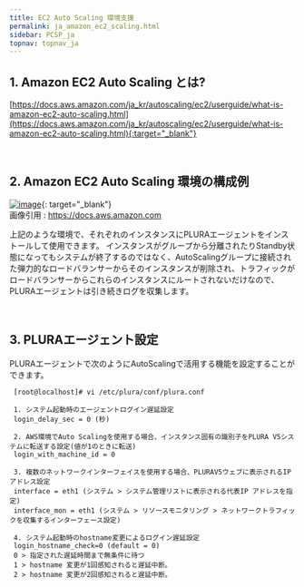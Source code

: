 ```yaml
---
title: EC2 Auto Scaling 環境支援
permalink: ja_amazon_ec2_scaling.html
sidebar: PCSP_ja
topnav: topnav_ja
---
```


## 1. Amazon EC2 Auto Scaling とは?  
[https://docs.aws.amazon.com/ja_kr/autoscaling/ec2/userguide/what-is-amazon-ec2-auto-scaling.html](https://docs.aws.amazon.com/ja_kr/autoscaling/ec2/userguide/what-is-amazon-ec2-auto-scaling.html){:target="_blank"}

<br />

## 2. Amazon EC2 Auto Scaling 環境の構成例

[![image](/docs/images/Public_Cloud/ec2_autoscaling/01.png)](/docs/images/Public_Cloud/ec2_autoscaling/01.png){: target="_blank"}  
画像引用 : https://docs.aws.amazon.com

上記のような環境で、それぞれのインスタンスにPLURAエージェントをインストールして使用できます。
インスタンスがグループから分離されたりStandby状態になってもシステムが終了するのではなく、AutoScalingグループに接続された弾力的なロードバランサーからそのインスタンスが削除され、トラフィックがロードバランサーからこれらのインスタンスにルートされないだけなので、PLURAエージェントは引き続きログを収集します。

<br />

## 3. PLURAエージェント設定

PLURAエージェントで次のようにAutoScalingで活用する機能を設定することができます。

     [root@localhost]# vi /etc/plura/conf/plura.conf

     1. システム起動時のエージェントログイン遅延設定
     login_delay_sec = 0 (秒)

     2. AWS環境でAuto Scalingを使用する場合、インスタンス固有の識別子をPLURA V5システムに転送する設定(値が1のときに転送)
     login_with_machine_id = 0

     3. 複数のネットワークインターフェイスを使用する場合、PLURAV5ウェブに表示されるIPアドレス設定 
     interface = eth1 (システム > システム管理リストに表示される代表IP アドレスを指定)  
     interface_mon = eth1 (システム > リソースモニタリング > ネットワークトラフィックを収集するインターフェース設定)
      
     4. システム起動時のhostname変更によるログイン遅延設定
     login_hostname_check=0 (default = 0)  
     0 > 指定された遅延時間まで無条件に待つ  
     1 > hostname 変更が1回感知されると遅延中断。
     2 > hostname 変更が2回感知されると遅延中断。
